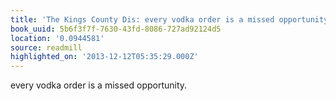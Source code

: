 ```yaml
---
title: 'The Kings County Dis: every vodka order is a missed opportunity.'
book_uuid: 5b6f3f7f-7630-43fd-8086-727ad92124d5
location: '0.0944581'
source: readmill
highlighted_on: '2013-12-12T05:35:29.000Z'
---
```


every vodka order is a missed opportunity.